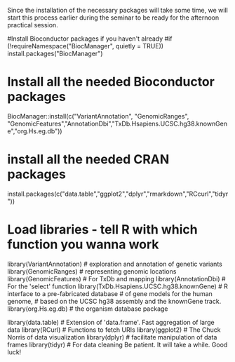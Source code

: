 Since the installation of the necessary packages will take some time, we will start this process earlier during the seminar to be ready for the afternoon practical session.

#Install Bioconductor packages if you haven't already
#if (!requireNamespace("BiocManager", quietly = TRUE))
install.packages("BiocManager")

# Install all the needed Bioconductor packages
BiocManager::install(c("VariantAnnotation", "GenomicRanges",
                       "GenomicFeatures","AnnotationDbi","TxDb.Hsapiens.UCSC.hg38.knownGene","org.Hs.eg.db"))

# install all the needed CRAN packages
install.packages(c("data.table","ggplot2","dplyr","rmarkdown","RCcurl","tidyr"))

# Load libraries - tell R with which function you wanna work
library(VariantAnnotation) # exploration and annotation of genetic variants
library(GenomicRanges) # representing genomic locations
library(GenomicFeatures) # For TxDb and mapping
library(AnnotationDbi)   # For the 'select' function
library(TxDb.Hsapiens.UCSC.hg38.knownGene) # R interface to a pre-fabricated database 
                                           # of gene models for the human genome, 
                                           # based on the UCSC hg38 assembly and the knownGene track.
library(org.Hs.eg.db) # the organism database package

library(data.table) # Extension of 'data.frame'. Fast aggregation of large data
library(RCurl) # Functions to fetch URIs
library(ggplot2) # The Chuck Norris of data visualization
library(dplyr) # facilitate manipulation of data frames
library(tidyr) # For data cleaning
Be patient. It will take a while. Good luck!
